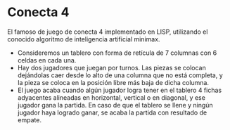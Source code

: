 # Conecta 4

El famoso de juego de conecta 4 implementado en LISP, utilizando el conocido algoritmo de inteligencia artificial minimax.

- Consideremos un tablero con forma de retícula de 7 columnas con 6 celdas en cada una.
- Hay dos jugadores que juegan por turnos. Las piezas se colocan dejándolas caer desde lo alto de una columna que no está completa, y la pieza se coloca en la posición libre más baja de dicha columna.
- El juego acaba cuando algún jugador logra tener en el tablero 4 fichas adyacentes alineadas en horizontal, vertical o en diagonal, y ese jugador gana la partida. En caso de que el tablero se llene y ningún jugador haya logrado ganar, se acaba la partida con resultado de empate.
